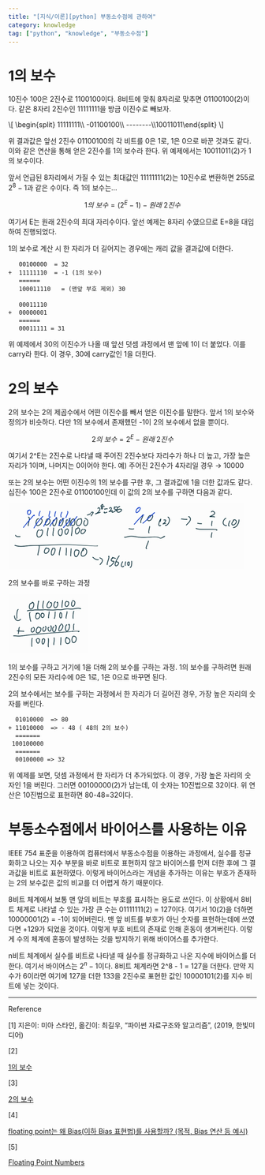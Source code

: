 ```yaml
---
title: "[지식/이론][python] 부동소수점에 관하여"
category: knowledge
tag: ["python", "knowledge", "부동소수점"]
---
```

# 1의 보수

10진수 100은 2진수로 1100100이다. 8비트에 맞춰 8자리로 맞추면 01100100(2)이다. 같은 8자리 2진수인 11111111을 방금 이진수로 빼보자.

\\[
\begin{split} 11111111\\\ -01100100\\\ --------\\\10011011\end{split}
\\]

위 결과값은 앞선 2진수 01100100의 각 비트를 0은 1로, 1은 0으로 바꾼 것과도 같다. 이와 같은 연산을 통해 얻은 2진수를 1의 보수라 한다. 위 예제에서는 10011011(2)가 1의 보수이다.

앞서 언급된 8자리에서 가질 수 있는 최대값인 11111111(2)는 10진수로 변환하면 255로 $2^8 -1$과 같은 수이다. 즉 1의 보수는…

$$
1의\ 보수 = (2^E-1) - 원래\ 2진수
$$

여기서 E는 원래 2진수의 최대 자리수이다. 앞선 예제는 8자리 수였으므로 E=8을 대입하여 진행되었다. 

1의 보수로 계산 시 한 자리가 더 길어지는 경우에는 캐리 값을 결과값에 더한다.

```
   00100000  = 32
+  11111110  = -1 (1의 보수)
   ======
   100011110   = (맨앞 부호 제외) 30

   00011110
+  00000001
   ======
   00011111 = 31
```

위 예제에서 30의 이진수가 나올 때 앞선 덧셈 과정에서 맨 앞에 1이 더 붙었다. 이를 carry라 한다. 이 경우, 30에 carry값인 1을 더한다. 

# 2의 보수

2의 보수는 2의 제곱수에서 어떤 이진수를 빼서 얻은 이진수를 말한다. 앞서 1의 보수와 정의가 비슷하다. 다만 1의 보수에서 존재했던 -1이 2의 보수에서 없을 뿐이다.

$$
2의\ 보수 = 2^E - 원래\ 2진수
$$

여기서 2^E는 2진수로 나타낼 때 주어진 2진수보다 자리수가 하나 더 높고, 가장 높은 자리가 1이며, 나머지는 0이어야 한다. 예) 주어진 2진수가 4자리일 경우 → 10000

또는 2의 보수는 어떤 이진수의 1의 보수를 구한 후, 그 결과값에 1을 더한 값과도 같다. 십진수 100은 2진수로 01100100인데 이 값의 2의 보수를 구하면 다음과 같다.

![2의 보수를 바로 구하는 과정](/images/2023-05-16/2023-05-16-%EB%B6%80%EB%8F%99%EC%86%8C%EC%88%98%EC%A0%90%EC%97%90%20%EA%B4%80%ED%95%98%EC%97%AC-1.png)

2의 보수를 바로 구하는 과정

![1의 보수를 구하고 거기에 1을 더해 2의 보수를 구하는 과정. 1의 보수를 구하려면 원래 2진수의 모든 자리수에 0은 1로, 1은 0으로 바꾸면 된다.](/images/2023-05-16/2023-05-16-%EB%B6%80%EB%8F%99%EC%86%8C%EC%88%98%EC%A0%90%EC%97%90%20%EA%B4%80%ED%95%98%EC%97%AC-2.png)

1의 보수를 구하고 거기에 1을 더해 2의 보수를 구하는 과정. 1의 보수를 구하려면 원래 2진수의 모든 자리수에 0은 1로, 1은 0으로 바꾸면 된다.

2의 보수에서는 보수를 구하는 과정에서 한 자리가 더 길어진 경우, 가장 높은 자리의 숫자를 버린다.

```
  01010000  => 80  
+ 11010000  => - 48 ( 48의 2의 보수)
  =======
 100100000
  =======
  00100000 => 32

```

위 예제를 보면, 덧셈 과정에서 한 자리가 더 추가되었다. 이 경우, 가장 높은 자리의 숫자인 1을 버린다. 그러면 00100000(2)가 남는데, 이 숫자는 10진법으로 32이다. 위 연산은 10진법으로 표현하면 80-48=32이다.

# 부동소수점에서 바이어스를 사용하는 이유

IEEE 754 표준을 이용하여 컴퓨터에서 부동소수점을 이용하는 과정에서, 실수를 정규화하고 나오는 지수 부분을 바로 비트로 표현하지 않고 바이어스를 먼저 더한 후에 그 결과값을 비트로 표현하였다. 이렇게 바이어스라는 개념을 추가하는 이유는 부호가 존재하는 2의 보수값은 값의 비교를 더 어렵게 하기 때문이다. 

8비트 체계에서 보통 맨 앞의 비트는 부호를 표시하는 용도로 쓰인다. 이 상황에서 8비트 체계로 나타낼 수 있는 가장 큰 수는 01111111(2) = 127이다. 여기서 10(2)을 더하면 10000001(2) = -1이 되어버린다. 맨 앞 비트를 부호가 아닌 숫자를 표현하는데에 쓰였다면 +129가 되었을 것이다. 이렇게 부호 비트의 존재로 인해 혼동이 생겨버린다. 이렇게 수의 체계에 혼동이 발생하는 것을 방지하기 위해 바이어스를 추가한다.

n비트 체계에서 실수를 비트로 나타낼 때 실수를 정규화하고 나온 지수에 바이어스를 더한다. 여기서 바이어스는 $2^n-1$이다. 8비트 체계라면 2^8 - 1 = 127을 더한다. 만약 지수가 6이라면 여기에 127을 더한 133을 2진수로 표현한 값인 10000101(2)를 지수 비트에 넣는 것이다. 

---

Reference

[1] 지은이: 미아 스타인, 옮긴이: 최길우, “파이썬 자료구조와 알고리즘”, (2019, 한빛미디어)

[2]

[1의 보수](https://ko.wikipedia.org/wiki/1의_보수)

[3]

[2의 보수](https://ko.wikipedia.org/wiki/2의_보수)

[4]

[floating point는 왜 Bias(이하 Bias 표현법)를 사용할까? (목적, Bias 연산 등 예시)](https://unagi-zoso.tistory.com/8)

[5]

[Floating Point Numbers](http://www.doc.ic.ac.uk/~eedwards/compsys/float/)